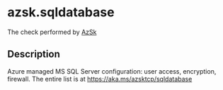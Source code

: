 # azsk.sqldatabase

The check performed by [AzSk](https://azsk.azurewebsites.net/)

## Description

Azure managed MS SQL Server configuration: user access, encryption, firewall. The entire list is at https://aka.ms/azsktcp/sqldatabase
